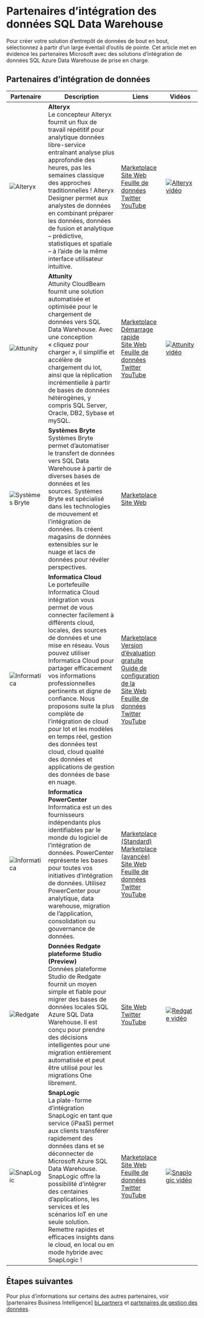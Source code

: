 <properties
   pageTitle="Partenaires d’intégration des données SQL Data Warehouse | Microsoft Azure"
   description="Listes des partenaires tiers avec des solutions d’intégration de données qui prennent en charge de magasin de données SQL Azure."
   services="sql-data-warehouse"
   documentationCenter="NA"
   authors="jrowlandjones"
   manager="barbkess"
   editor=""/>

<tags
   ms.service="sql-data-warehouse"
   ms.devlang="NA"
   ms.topic="article"
   ms.tgt_pltfrm="NA"
   ms.workload="data-services"
   ms.date="08/17/2016"
   ms.author="jrj;barbkess;sonyama"/>

# <a name="sql-data-warehouse-data-integration-partners"></a>Partenaires d’intégration des données SQL Data Warehouse

Pour créer votre solution d’entrepôt de données de bout en bout, sélectionnez à partir d’un large éventail d’outils de pointe. Cet article met en évidence les partenaires Microsoft avec des solutions d’intégration de données SQL Azure Data Warehouse de prise en charge.

## <a name="our-data-integration-partners"></a>Partenaires d’intégration de données

| Partenaire | Description | Liens | Vidéos |
| ------- | ----------- |------ | ------ |
| ![Alteryx][1] | **Alteryx**<br> Le concepteur Alteryx fournit un flux de travail répétitif pour analytique données libre-service entraînant analyse plus approfondie des heures, pas les semaines classique des approches traditionnelles ! Alteryx Designer permet aux analystes de données en combinant préparer les données, données de fusion et analytique – prédictive, statistiques et spatiale – à l’aide de la même interface utilisateur intuitive. | [Marketplace][alteryx_marketplace]<br>[Site Web][alteryx_designer_website]<br>[Feuille de données][alteryx_designer_datasheet]<br>[Twitter][alteryx_designer_twitter]<br>[YouTube][alteryx_designer_youtube] | [![Alteryx vidéo](./media/sql-data-warehouse-partner-data-integration/alteryx_designer_video.jpg)](https://www.youtube.com/watch?v=CdqSDPyNDKc) |
| ![Attunity][2] | **Attunity**<br>Attunity CloudBeam fournit une solution automatisée et optimisée pour le chargement de données vers SQL Data Warehouse. Avec une conception « cliquez pour charger », il simplifie et accélère de chargement du lot, ainsi que la réplication incrémentielle à partir de bases de données hétérogènes, y compris SQL Server, Oracle, DB2, Sybase et mySQL. | [Marketplace][attunity_marketplace]<br>[Démarrage rapide][attunity_quickstart]<br>[Site Web][attunity_cloudbeam_website]<br>[Feuille de données][attunity_cloudbeam_datasheet]<br>[Twitter][attunity_cloudbeam_twitter]<br>[YouTube][attunity_cloudbeam_youtube] | [![Attunity vidéo](./media/sql-data-warehouse-partner-data-integration/attunity_video.jpg)](https://www.youtube.com/watch?v=w14zuSjMlok) |
| ![Systèmes Bryte][3] | **Systèmes Bryte**<br>Systèmes Bryte permet d’automatiser le transfert de données vers SQL Data Warehouse à partir de diverses bases de données et les sources. Systèmes Bryte est spécialisé dans les technologies de mouvement et l’intégration de données. Ils créent magasins de données extensibles sur le nuage et lacs de données pour révéler perspectives. | [Marketplace][bryte_systems_marketplace]<br>[Site Web][bryte_systems_azure_website] | |
| ![Informatica][4] | **Informatica Cloud**<br>Le portefeuille Informatica Cloud intégration vous permet de vous connecter facilement à différents cloud, locales, des sources de données et une mise en réseau. Vous pouvez utiliser Informatica Cloud pour partager efficacement vos informations professionnelles pertinents et digne de confiance. Nous proposons suite la plus complète de l’intégration de cloud pour lot et les modèles en temps réel, gestion des données test cloud, cloud qualité des données et applications de gestion des données de base en nuage. | [Marketplace][informatica_Cloud_Services_marketplace]<br>[Version d’évaluation gratuite][informatica_cloud_free_trial]<br>[Guide de configuration de la][informatica_cloud_services_config]<br>[Site Web][informatica_Cloud_Services_website]<br>[Feuille de données][informatica_cloud_datasheet]<br>[Twitter][informatica_cloud_twitter]<br>[YouTube][informatica_cloud_youtube] | |
| ![Informatica][4] | **Informatica PowerCenter**<br>Informatica est un des fournisseurs indépendants plus identifiables par le monde du logiciel de l’intégration de données. PowerCenter représente les bases pour toutes vos initiatives d’intégration de données. Utilisez PowerCenter pour analytique, data warehouse, migration de l’application, consolidation ou gouvernance de données. | [Marketplace (Standard)][informatica_PowerCenter_std_marketplace]<br>[Marketplace (avancée)][informatica_PowerCenter_adv_marketplace]<br>[Site Web][informatica_PowerCenter_website]<br>[Feuille de données][informatica_powercenter_datasheet]<br>[Twitter][informatica_powercenter_twitter]<br>[YouTube][informatica_powercenter_youtube] | |
| ![Redgate][5] | **Données Redgate plateforme Studio (Preview)**<br>Données plateforme Studio de Redgate fournit un moyen simple et fiable pour migrer des bases de données locales SQL Azure SQL Data Warehouse. Il est conçu pour prendre des décisions intelligentes pour une migration entièrement automatisée et peut être utilisé pour les migrations One librement. | [Site Web][redgate_website]<br>[Twitter][redgate_twitter]<br>[YouTube][redgate_youtube] | [![Redgate vidéo](./media/sql-data-warehouse-partner-data-integration/redgate_video.jpg)](https://www.youtube.com/watch?v=IR9HNvnU46s) |
| ![SnapLogic][6] | **SnapLogic**<br>La plate-forme d’intégration SnapLogic en tant que service (iPaaS) permet aux clients transférer rapidement des données dans et se déconnecter de Microsoft Azure SQL Data Warehouse.  SnapLogic offre la possibilité d’intégrer des centaines d’applications, les services et les scénarios IoT en une seule solution. Remettre rapides et efficaces insights dans le cloud, en local ou en mode hybride avec SnapLogic ! | [Marketplace][snaplogic_marketplace]<br>[Site Web][snaplogic_website]<br>[Feuille de données][snaplogic_datasheet]<br>[Twitter][snaplogic_twitter]<br>[YouTube][snaplogic_youtube] | [![Snaplogic vidéo](./media/sql-data-warehouse-partner-data-integration/snaplogic_video.jpg)](https://www.youtube.com/watch?v=YiJCwObOh5Y) |

## <a name="next-steps"></a>Étapes suivantes

Pour plus d’informations sur certains des autres partenaires, voir [partenaires Business Intelligence] [ bi_partners] et [partenaires de gestion des données][dm_partners].

<!--Image references-->
[1]: ./media/sql-data-warehouse-partner-data-integration/alteryx_logo.png
[2]: ./media/sql-data-warehouse-partner-data-integration/attunity_logo.png
[3]: ./media/sql-data-warehouse-partner-data-integration/bryte_systems_logo.png
[4]: ./media/sql-data-warehouse-partner-data-integration/informatica_logo.png
[5]: ./media/sql-data-warehouse-partner-data-integration/redgate_logo.png
[6]: ./media/sql-data-warehouse-partner-data-integration/snaplogic_logo.png


<!--Article links-->
[bi_partners]: ./sql-data-warehouse-partner-business-intelligence.md
[dm_partners]: ./sql-data-warehouse-partner-data-management.md
[di_partners]: ./sql-data-warehouse-partner-data-integration.md

<!--ebook Links-->

<!--Configuration Guides-->
[informatica_cloud_services_config]:https://kb.informatica.com/proddocs/Product%20Documentation/5/IC_Winter2016_MicrosoftAzureSQLDataWarehouseConnectorGuide_en.pdf

<!--Datasheet Links-->
[alteryx_designer_datasheet]:http://www.alteryx.com/sites/default/files/resources/files/alt-designer-ds.pdf
[attunity_cloudbeam_datasheet]:http://www.attunity.com/sites/default/files/content/attunity-azure-solution-sheet.pdf
<!--[bryte_systems_azure_datasheet]:-->
[informatica_cloud_datasheet]:https://www.informatica.com/content/dam/informatica-com/global/amer/us/collateral/data-sheet/cloud-integration-platform_data-sheet_2711.pdf
[informatica_powercenter_datasheet]:https://www.informatica.com/content/dam/informatica-com/global/amer/us/collateral/brochure/powercenter_brochure_6659.pdf
[snaplogic_datasheet]:http://campaigns.snaplogic.com/rs/055-FYJ-916/images/SnapLogic-for-Microsoft-Cortana.pdf

<!--Free Trial-->
[informatica_cloud_free_trial]:https://www.informatica.com/products/cloud-integration/connectivity/microsoft-azure-connector.html

<!--Website Links -->
[alteryx_designer_website]:http://www.alteryx.com/products/alteryx-designer/
[attunity_cloudbeam_website]:http://www.attunity.com/attunity-cloudbeam-for-azure/
[bryte_systems_azure_website]:http://www.bryte.com.au/azure-integration/
[informatica_Cloud_Services_website]:https://www.informatica.com/products/cloud-integration.html
[informatica_PowerCenter_website]:https://www.informatica.com/products/data-integration/powercenter.html
[redgate_website]:http://dataplatformstudio.com/
[snaplogic_website]:https://www.snaplogic.com/solutions/microsoft-cortana-analytics-integration/

<!--Marketplace Links -->
[alteryx_marketplace]:https://azure.microsoft.com/en-us/marketplace/partners/alteryx/alteryx-designer/
[attunity_marketplace]:https://azure.microsoft.com/en-gb/marketplace/partners/attunity-cloudbeam/cloudbeam-dw-byol/ 
[bryte_systems_marketplace]:https://azure.microsoft.com/en-gb/marketplace/partners/bryte/bryteflow-cdc-free-trial/ 
[informatica_Cloud_Services_marketplace]:https://azure.microsoft.com/en-us/marketplace/partners/informatica-cloud/informatica-cloud/
[informatica_PowerCenter_std_marketplace]:https://azure.microsoft.com/en-us/marketplace/partners/informatica/informatica-powercenter-standard-10-0pc-std-10-0-windows/
[informatica_PowerCenter_adv_marketplace]:https://azure.microsoft.com/en-us/marketplace/partners/informatica/informatica-powercenter-advanced-10-0pc-adv-10-0-ubuntu/ 
<!--[redgate_marketplace]:-->
[snaplogic_marketplace]:https://azure.microsoft.com/en-us/marketplace/partners/snaplogic/snaplogic-elastic-integration-windows/ 

<!--Quickstart_links-->
[attunity_quickstart]:http://www.attunity.com/sites/default/files/product_resource/quick_start_guide_attunity_cloudbeam_for_microsoft_azure.pdf

<!--PressRelease_links-->
[alteryx_designer_press]:https://www.alteryx.com/press-releases/alteryx-now-enables-data-analysts-to-perform-in-database-blending-in-microsoft-azure 
[attunity_cloudbeam_press]:http://www.attunity.com/news/attunity-launches-cloud-data-warehouse-solutions-microsoft-azure
[bryte_systems_azure_press]:http://medianet.com.au/releases/release-details?id=837667
<!--[informatica_Cloud_Services_press]:-->
<!--[informatica_PowerCenter_press]:-->
<!--[redgate_press]:-->
[snaplogic_press]:https://www.snaplogic.com/press-releases/snaplogic-introduces-support-for-microsoft-azure-sql-data-warehouse

<!--YouTube-->
[alteryx_designer_youtube]:https://www.youtube.com/user/alteryx
[attunity_cloudbeam_youtube]:https://www.youtube.com/user/Attunity
<!--[bryte_systems_azure_youtube]:-->
[informatica_Cloud_youtube]:https://www.youtube.com/user/InformaticaOnDemand
[informatica_PowerCenter_youtube]:https://www.youtube.com/user/InformaticaCorp
[redgate_youtube]:https://www.youtube.com/user/RedGateVideos
[snaplogic_youtube]:https://www.youtube.com/user/snapLogicInc

<!--Twitter-->
[alteryx_designer_twitter]:https://twitter.com/alteryx
[attunity_cloudbeam_twitter]:https://twitter.com/attunity
<!--[bryte_systems_azure_twitter]:-->
[informatica_cloud_twitter]:https://twitter.com/infacloud
[informatica_powercenter_twitter]:https://twitter.com/Informatica
[redgate_twitter]:https://twitter.com/DataPlatform_S
[snaplogic_twitter]:https://twitter.com/snaplogic
